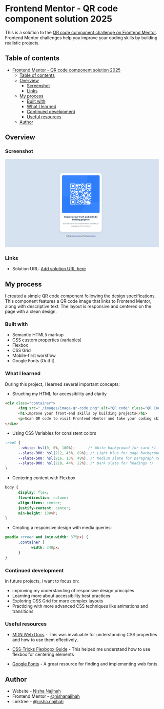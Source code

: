 # Frontend Mentor - QR code component solution 2025

This is a solution to the [QR code component challenge on Frontend Mentor](https://www.frontendmentor.io/challenges/qr-code-component-iux_sIO_H). Frontend Mentor challenges help you improve your coding skills by building realistic projects. 

## Table of contents

- [Frontend Mentor - QR code component solution 2025](#frontend-mentor---qr-code-component-solution-2025)
  - [Table of contents](#table-of-contents)
  - [Overview](#overview)
    - [Screenshot](#screenshot)
    - [Links](#links)
  - [My process](#my-process)
    - [Built with](#built-with)
    - [What I learned](#what-i-learned)
    - [Continued development](#continued-development)
    - [Useful resources](#useful-resources)
  - [Author](#author)

## Overview

### Screenshot

![](qr-code-nn.png)

### Links

- Solution URL: [Add solution URL here](https://your-solution-url.com)
<!-- - Live Site URL: [Add live site URL here](https://your-live-site-url.com) -->

## My process

I created a simple QR code component following the design specifications. This component features a QR code image that links to Frontend Mentor, along with descriptive text. The layout is responsive and centered on the page with a clean design.

### Built with

- Semantic HTML5 markup
- CSS custom properties (variables)
- Flexbox
- CSS Grid
- Mobile-first workflow
- Google Fonts (Outfit)

### What I learned

During this project, I learned several important concepts:

- Structing my HTML for accessibility and clarity

```html
<div class="container">
      <img src="./images/image-qr-code.png" alt="QR code" class="QR Code to Frontend Mentor Website">
      <h1>Improve your front-end skills by building projects</h1>
      <p>Scan QR code to visit Frontend Mentor and take your coding skills to the next level</p>
</div>
```

- Using CSS Variables for consistent colors

```css
:root {
      --white: hsl(0, 0%, 100%);      /* White background for card */
      --slate-300: hsl(212, 45%, 89%); /* Light blue for page background */
      --slate-500: hsl(216, 15%, 48%); /* Medium slate for paragraph text */
      --slate-900: hsl(218, 44%, 22%); /* Dark slate for headings */
}
```

- Centering content with Flexbox

```css
body {
      display: flex;
      flex-direction: column;
      align-items: center;
      justify-content: center;
      min-height: 100vh;
}
```

- Creating a responsive design with media queries:

```css
@media screen and (min-width: 375px) {
      .container {
            width: 340px;
      }
}
```

### Continued development

in future projects, i want to focus on:

- improving my understanding of responsive design principles
- Learning more about accessibility best practices
- Exploring CSS Grid for more complex layouts
- Practicing with more advanced CSS techniques like animations and transitions

### Useful resources

- [MDN Web Docs](https://developer.mozilla.org/en-US/docs/Web/CSS) - This was invaluable for understanding CSS properties and how to use them effectively.
- [CSS-Tricks Flexbopx Guide](https://css-tricks.com/snippets/css/a-guide-to-flexbox/) - This helped me understand how to use flexbox for centering elements

- [Google Fonts](https://fonts.google.com/) - A great resource for finding and implementing web fonts.

## Author

- Website - [Nisha Najihah](https://www.your-site.com)
- Frontend Mentor - [@nishanajihah](https://www.frontendmentor.io/profile/nishanajihah)
- Linktree - [@nisha.najihah](https://linktr.ee/nisha.najihah)